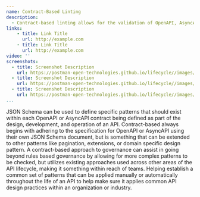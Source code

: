 ```yaml
---
name: Contract-Based Linting
description: 
  - Contract-based linting allows for the validation of OpenAPI, AsyncAPI, and other artifacts used as part of the API lifecycle against specific contracts as defined by JSON Schema, providing a definition of what should exist as part of the design for each API, but done in a way that allows it to be verified across the API lifecycle.
links:
    - title: Link Title
      url: http://example.com      
    - title: Link Title
      url: http://example.com                   
video: ''
screenshots:
  - title: Screenshot Description
    url: https://postman-open-technologies.github.io/lifecycle//images/postman-screenshot.png          
  - title: Screenshot Description
    url: https://postman-open-technologies.github.io/lifecycle//images/postman-screenshot.png  
  - title: Screenshot Description
    url: https://postman-open-technologies.github.io/lifecycle//images/postman-screenshot.png    
...
```

JSON Schema can be used to define specific patterns that should exist within each OpenAPI or AsyncAPI contract being defined as part of the design, development, and operation of an API. Contract-based always begins with adhering to the specification for OpenAPI or AsyncAPI using their own JSON Schema document, but is something that can be extended to other patterns like pagination, extensions, or domain specific design pattern. A contract-based approach to governance can assist in going beyond rules based governance by allowing for more complex patterns to be checked, but utilizes existing approaches used across other areas of the API lifecycle, making it something within reach of teams. Helping establish a common set of patterns that can be applied manually or automatically throughout the life of an API to help make sure it applies common API design practices within an organization or industry.